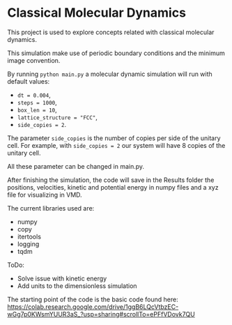 # Classical Molecular Dynamics

This project is used to explore concepts related with classical molecular dynamics.

This simulation make use of periodic boundary conditions and the minimum image convention.

By running `python main.py` a molecular dynamic simulation will run with default values:

- `dt = 0.004`,
- `steps = 1000`,
- `box_len = 10`,
- `lattice_structure = "FCC"`,
- `side_copies = 2`.

The parameter `side_copies` is the number of copies per side of the unitary cell. For example,
with `side_copies = 2` our system will have 8 copies of the unitary cell.

All these parameter can be changed in main.py.

After finishing the simulation, the code will save in the Results folder the positions, velocities, kinetic and potential energy in numpy files and a xyz file for visualizing in VMD.

The current libraries used are:
- numpy
- copy
- itertools
- logging
- tqdm

ToDo:

- Solve issue with kinetic energy 
- Add units to the dimensionless simulation

The starting point of the code is the basic code found here: 
https://colab.research.google.com/drive/1ggB6LQcVtbzEC-wGg7p0KWsmYUUR3aS_?usp=sharing#scrollTo=ePFfVDovk7QU
